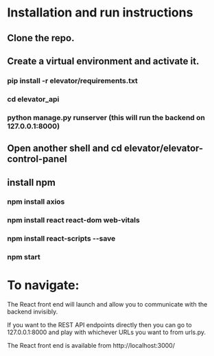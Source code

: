# Installation and run instructions

## Clone the repo.

## Create a virtual environment and activate it.

### pip install -r elevator/requirements.txt

### cd elevator_api

### python manage.py runserver (this will run the backend on 127.0.0.1:8000)

## Open another shell and cd elevator/elevator-control-panel

## install npm

### npm install axios

### npm install react react-dom web-vitals

### npm install react-scripts --save

### npm start

# To navigate: 

The React front end will launch and allow you to communicate with the backend invisibly.

If you want to the REST API endpoints directly then you can go to 127.0.0.1:8000 and play with whichever URLs you want to from urls.py.

The React front end is available from http://localhost:3000/
